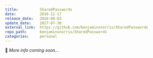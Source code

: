 ```yaml
---
title:          SharedPasswords
date:           2016-11-17
release_date:   2016-08-03
update_date:    2017-07-30
external_link:  https://github.com/benjaminsnorris/SharedPasswords
repo_path:      benjaminsnorris/SharedPasswords
categories:     personal
---
```


🚧 _More info coming soon…_
